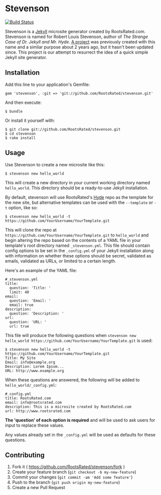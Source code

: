 # Stevenson
[![Build Status](https://travis-ci.org/RootsRated/stevenson.png)](https://travis-ci.org/RootsRated/stevenson)

Stevenson is a [Jekyll](http://jekyllrb.com) microsite generator created by
RootsRated.com. Stevenson is named for Robert Louis Stevenson, author of *The
Strange Case of Dr. Jekyll and Mr. Hyde*.
[A project](https://github.com/dirk/stevenson) was previously created with this
name and a similar purpose about 2 years ago, but it hasn't been updated since.
This project is our attempt to resurrect the idea of a quick simple Jekyll site
generator.

## Installation

Add this line to your application's Gemfile:

    gem 'stevenson', :git => 'git://github.com/RootsRated/stevenson.git'

And then execute:

    $ bundle

Or install it yourself with:

    $ git clone git://github.com/RootsRated/stevenson.git
    $ cd stevenson
    $ rake install

## Usage

Use Stevenson to create a new microsite like this:

    $ stevenson new hello_world

This will create a new directory in your current working directory named
`hello_world`. This directory should be a ready-to-use Jekyll
installation.

By default, stevenson will use RootsRated's
[Hyde](https://github.com/rootsrated/hyde) repo as the template for the new
site, but alternative templates can be used with the `--template` or `-t`
option, like so:

    $ stevenson new hello_world -t https://github.com/YourUsername/YourTemplate.git

This will clone the repo at `https://github.com/YourUsername/YourTemplate.git`
to `hello_world` and begin altering the repo based on the contents of a
YAML file in your template's root directory named `_stevenson.yml`. This file
should contain config options to be set in the `_config.yml` of your Jekyll
installation along with information on whether these options should be secret,
validated as emails, validated as URLs, or limited to a certain length.

Here's an example of the YAML file:

    #_stevenson.yml
    title:
      question: 'Title: '
      limit: 40
    email:
      question: 'Email: '
      email: true
    description:
      question: 'Description: '
    url:
      question: 'URL: '
      url: true

This file will produce the following questions when
`stevenson new hello_world https://github.com/YourUsername/YourTemplate.git` is
used:

    $ stevenson new hello_world -t https://github.com/YourUsername/YourTemplate.git
    Title: My Site
    Email: info@example.org
    Description: Lorem Ipsum...
    URL: http://www.example.org

When these questions are answered, the following will be added to
`hello_world/_config.yml`:

    #_config.yml
    title: RootsRated.com
    email: info@rootsrated.com
    description: This is a microsite created by RootsRated.com
    url: http://www.rootsrated.com

**The 'question' of each option is required** and will be used to ask users for
input to replace these values.

Any values already set in the `_config.yml` will be used as defaults for these
questions.

## Contributing

1. Fork it ( https://github.com/RootsRated/stevenson/fork )
2. Create your feature branch (`git checkout -b my-new-feature`)
3. Commit your changes (`git commit -am 'Add some feature'`)
4. Push to the branch (`git push origin my-new-feature`)
5. Create a new Pull Request
